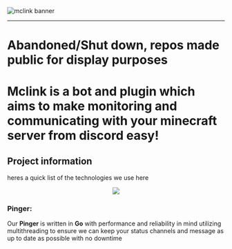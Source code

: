 

<div>
<img alt="mclink banner" src="https://i.imgur.com/jPvt5gY.png" align="center" />
</div> 

---

# Abandoned/Shut down, repos made public for display purposes

# Mclink is a bot and plugin which aims to make monitoring and communicating with your minecraft server from discord easy!

## Project information

heres a quick list of the technologies we use here

<p align="center">
  <a href="https://skillicons.dev">
    <img src="https://skillicons.dev/icons?i=,go,js,ts,vue,nuxtjs,mongodb,java" />
  </a>
</p>

### Pinger:
Our **Pinger** is written in **Go** with performance and reliability in mind utilizing multithreading to ensure we can keep your status channels and message as up to date as possible with no downtime



